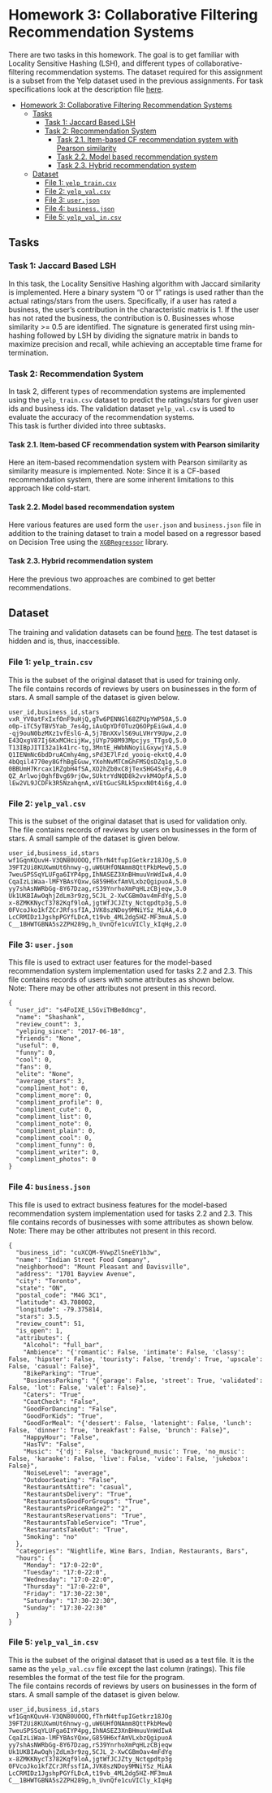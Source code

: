 # Homework 3: Collaborative Filtering Recommendation Systems

There are two tasks in this homework. The goal is to get familiar with Locality Sensitive
Hashing (LSH), and different types of collaborative-filtering recommendation systems. The dataset
required for this assignment is a subset from the Yelp dataset used in the previous assignments.
For task specifications look at the description file [here](Homework%203%20Description.pdf). 

<!-- TOC -->
* [Homework 3: Collaborative Filtering Recommendation Systems](#homework-3-collaborative-filtering-recommendation-systems)
  * [Tasks](#tasks)
    * [Task 1: Jaccard Based LSH](#task-1-jaccard-based-lsh)
    * [Task 2: Recommendation System](#task-2-recommendation-system)
      * [Task 2.1. Item-based CF recommendation system with Pearson similarity](#task-21-item-based-cf-recommendation-system-with-pearson-similarity)
      * [Task 2.2. Model based recommendation system](#task-22-model-based-recommendation-system)
      * [Task 2.3. Hybrid recommendation system](#task-23-hybrid-recommendation-system)
  * [Dataset](#dataset)
    * [File 1: ```yelp_train.csv```](#file-1-yelptraincsv)
    * [File 2: ```yelp_val.csv```](#file-2-yelpvalcsv)
    * [File 3: ```user.json```](#file-3-userjson)
    * [File 4: ```business.json```](#file-4-businessjson)
    * [File 5: ```yelp_val_in.csv```](#file-5-yelpvalincsv)
<!-- TOC -->

## Tasks

### Task 1: Jaccard Based LSH
In this task, the Locality Sensitive Hashing algorithm with Jaccard similarity is implemented.
Here a binary system “0 or 1” ratings is used rather than the actual ratings/stars from the users.
Specifically, if a user has rated a business, the user’s contribution in the characteristic matrix is 1. If the
user has not rated the business, the contribution is 0. Businesses whose similarity >= 0.5 are identified.
The signature is generated first using min-hashing followed by LSH by dividing the signature matrix in bands to
maximize precision and recall, while achieving an acceptable time frame for termination.

### Task 2: Recommendation System
In task 2, different types of recommendation systems are implemented using the ```yelp_train.csv``` dataset to
predict the ratings/stars for given user ids and business ids. The validation dataset
```yelp_val.csv``` is used to evaluate the accuracy of the recommendation systems.
</br> This task is further divided into three subtasks.

#### Task 2.1. Item-based CF recommendation system with Pearson similarity
Here an item-based recommendation system with Pearson similarity as similarity measure is implemented.
Note: Since it is a CF-based recommendation system, there are some inherent limitations to this
approach like cold-start.

#### Task 2.2. Model based recommendation system
Here various features are used form the ```user.json``` and ```business.json``` file in addition to the training
dataset to train a model based on a regressor based on Decision Tree using the [```XGBRegressor```](https://xgboost.readthedocs.io/en/latest/python/python_api.html)
library.

#### Task 2.3. Hybrid recommendation system
Here the previous two approaches are combined to get better recommendations.

## Dataset

The training and validation datasets can be found [here](https://drive.google.com/drive/folders/17JIpck9KcXA2aZYfNGsOFgGTM0qlmPkZ?usp=sharing). The test dataset is hidden and is, thus, inaccessible.

### File 1: ```yelp_train.csv```
This is the subset of the original dataset that is used for training only. <br/>
The file contains records of reviews by users on businesses in the form of stars. A small sample of the dataset is given below.
```
user_id,business_id,stars
vxR_YV0atFxIxfOnF9uHjQ,gTw6PENNGl68ZPUpYWP50A,5.0
o0p-iTC5yTBV5Yab_7es4g,iAuOpYDfOTuzQ6OPpEiGwA,4.0
-qj9ouN0bzMXz1vfEslG-A,5j7BnXXvlS69uLVHrY9Upw,2.0
E43QxgV87Ij6KxMCHcijKw,jUYp798M93Mpcjys_TTgsQ,5.0
T13IBpJITI32a1k41rc-tg,3MntE_HWbNNoyiLGxywjYA,5.0
Q1IENmNc6bdDruACmhy4mg,sPd3E7lFzd_yooiq-ekxtQ,4.0
4bQqil4770ey8GfhBgEGuw,YXohNvMTCmGhFMSQsDZq1g,5.0
0BBUmH7Krcax1RZgbH4fSA,XO2hZb0xC8jTexSHG4SxFg,4.0
QZ_Arlwoj0ghfBvg69rjOw,SUktrYdNQD8k2vvkM4OpfA,5.0
lEw2VL9JCDFk3R5NzahqnA,xVEtGucSRLk5pxxN0t4i6g,4.0
```

### File 2: ```yelp_val.csv```
This is the subset of the original dataset that is used for validation only. <br/>
The file contains records of reviews by users on businesses in the form of stars. A small sample of the dataset is given below.
```
user_id,business_id,stars
wf1GqnKQuvH-V3QN80UOOQ,fThrN4tfupIGetkrz18JOg,5.0
39FT2Ui8KUXwmUt6hnwy-g,uW6UHfONAmm8QttPkbMewQ,5.0
7weuSPSSqYLUFga6IYP4pg,IhNASEZ3XnBHmuuVnWdIwA,4.0
CqaIzLiWaa-lMFYBAsYQxw,G859H6xfAmVLxbzQgipuoA,5.0
yy7shAsNWRbGg-8Y67Dzag,rS39YnrhoXmPqHLzCBjeqw,3.0
Uk1UKBIAwOqhjZdLm3r9zg,5CJL_2-XwCGBmOav4mFdYg,5.0
x-8ZMKKNycT3782Kqf9loA,jgtWfJCJZty_Nctqpdtp3g,5.0
0FVcoJko1kfZCrJRfssfIA,JVK8szNDoy9MNiYSz_MiAA,4.0
LcCRMIDz1JgshpPGYfLDcA,t19vb_4ML2dg5HZ-MF3muA,5.0
C__1BHWTGBNA5s2ZPH289g,h_UvnQfe1cuVICly_kIqHg,2.0
```

### File 3: ```user.json```
This file is used to extract user features for the model-based recommendation system implementation
used for tasks 2.2 and 2.3. This file contains records of users with some attributes as shown below.
<br/> Note: There may be other attributes not present in this record.
```
{
  "user_id": "s4FoIXE_LSGviTHBe8dmcg",
  "name": "Shashank",
  "review_count": 3,
  "yelping_since": "2017-06-18",
  "friends": "None",
  "useful": 0,
  "funny": 0,
  "cool": 0,
  "fans": 0,
  "elite": "None",
  "average_stars": 3,
  "compliment_hot": 0,
  "compliment_more": 0,
  "compliment_profile": 0,
  "compliment_cute": 0,
  "compliment_list": 0,
  "compliment_note": 0,
  "compliment_plain": 0,
  "compliment_cool": 0,
  "compliment_funny": 0,
  "compliment_writer": 0,
  "compliment_photos": 0
}
```

### File 4: ```business.json```
This file is used to extract business features for the model-based recommendation system implementation
used for tasks 2.2 and 2.3. This file contains records of businesses with some attributes as shown below.
<br/> Note: There may be other attributes not present in this record.
```
{
  "business_id": "cuXCQM-9VwpZlSneEY1b3w",
  "name": "Indian Street Food Company",
  "neighborhood": "Mount Pleasant and Davisville",
  "address": "1701 Bayview Avenue",
  "city": "Toronto",
  "state": "ON",
  "postal_code": "M4G 3C1",
  "latitude": 43.708002,
  "longitude": -79.375814,
  "stars": 3.5,
  "review_count": 51,
  "is_open": 1,
  "attributes": {
    "Alcohol": "full_bar",
    "Ambience": "{'romantic': False, 'intimate': False, 'classy': False, 'hipster': False, 'touristy': False, 'trendy': True, 'upscale': False, 'casual': False}",
    "BikeParking": "True",
    "BusinessParking": "{'garage': False, 'street': True, 'validated': False, 'lot': False, 'valet': False}",
    "Caters": "True",
    "CoatCheck": "False",
    "GoodForDancing": "False",
    "GoodForKids": "True",
    "GoodForMeal": "{'dessert': False, 'latenight': False, 'lunch': False, 'dinner': True, 'breakfast': False, 'brunch': False}",
    "HappyHour": "False",
    "HasTV": "False",
    "Music": "{'dj': False, 'background_music': True, 'no_music': False, 'karaoke': False, 'live': False, 'video': False, 'jukebox': False}",
    "NoiseLevel": "average",
    "OutdoorSeating": "False",
    "RestaurantsAttire": "casual",
    "RestaurantsDelivery": "True",
    "RestaurantsGoodForGroups": "True",
    "RestaurantsPriceRange2": "2",
    "RestaurantsReservations": "True",
    "RestaurantsTableService": "True",
    "RestaurantsTakeOut": "True",
    "Smoking": "no"
  },
  "categories": "Nightlife, Wine Bars, Indian, Restaurants, Bars",
  "hours": {
    "Monday": "17:0-22:0",
    "Tuesday": "17:0-22:0",
    "Wednesday": "17:0-22:0",
    "Thursday": "17:0-22:0",
    "Friday": "17:30-22:30",
    "Saturday": "17:30-22:30",
    "Sunday": "17:30-22:30"
  }
}
```

### File 5: ```yelp_val_in.csv```
This is the subset of the original dataset that is used as a test file. It is the same as the ```yelp_val.csv``` file except the last column (ratings). This file resembles the format of the test file for the program.<br/>
The file contains records of reviews by users on businesses in the form of stars. A small sample of the dataset is given below.
```
user_id,business_id,stars
wf1GqnKQuvH-V3QN80UOOQ,fThrN4tfupIGetkrz18JOg
39FT2Ui8KUXwmUt6hnwy-g,uW6UHfONAmm8QttPkbMewQ
7weuSPSSqYLUFga6IYP4pg,IhNASEZ3XnBHmuuVnWdIwA
CqaIzLiWaa-lMFYBAsYQxw,G859H6xfAmVLxbzQgipuoA
yy7shAsNWRbGg-8Y67Dzag,rS39YnrhoXmPqHLzCBjeqw
Uk1UKBIAwOqhjZdLm3r9zg,5CJL_2-XwCGBmOav4mFdYg
x-8ZMKKNycT3782Kqf9loA,jgtWfJCJZty_Nctqpdtp3g
0FVcoJko1kfZCrJRfssfIA,JVK8szNDoy9MNiYSz_MiAA
LcCRMIDz1JgshpPGYfLDcA,t19vb_4ML2dg5HZ-MF3muA
C__1BHWTGBNA5s2ZPH289g,h_UvnQfe1cuVICly_kIqHg
```

